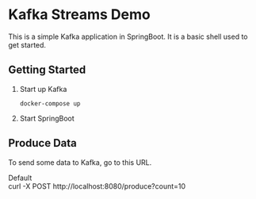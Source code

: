 # Kafka Streams Demo
This is a simple Kafka application in SpringBoot. It is a basic shell used to get started.

## Getting Started

1. Start up Kafka
   ```
   docker-compose up
   ```
1. Start SpringBoot

## Produce Data

To send some data to Kafka, go to this URL.

Default  
curl -X POST http://localhost:8080/produce?count=10


